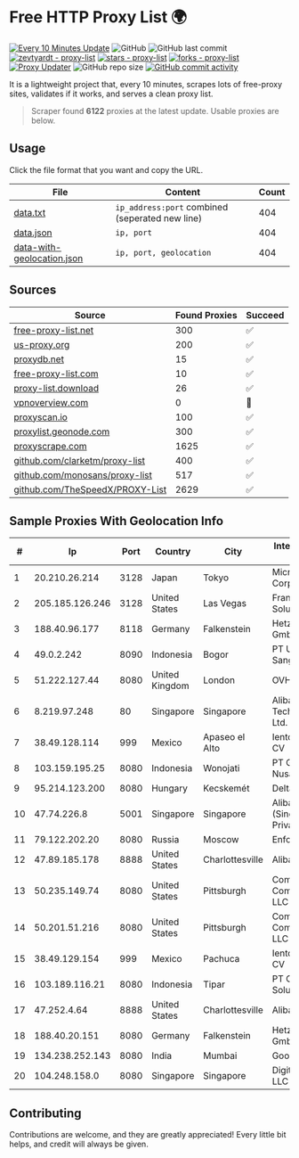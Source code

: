 
# Free HTTP Proxy List 🌍

[![Every 10 Minutes Update](https://github.com/mertguvencli/http-proxy-list/actions/workflows/main.yml/badge.svg?branch=main)](https://github.com/mertguvencli/http-proxy-list/actions/workflows/main.yml)
![GitHub](https://img.shields.io/github/license/mertguvencli/http-proxy-list)
![GitHub last commit](https://img.shields.io/github/last-commit/mertguvencli/http-proxy-list)
[![zevtyardt - proxy-list](https://img.shields.io/static/v1?label=zevtyardt&message=proxy-list&color=blue&logo=github)](https://github.com/zevtyardt/proxy-list "Go to GitHub repo")
[![stars - proxy-list](https://img.shields.io/github/stars/zevtyardt/proxy-list?style=social)](https://github.com/zevtyardt/proxy-list)
[![forks - proxy-list](https://img.shields.io/github/forks/zevtyardt/proxy-list?style=social)](https://github.com/zevtyardt/proxy-list)
[![Proxy Updater](https://github.com/zevtyardt/proxy-list/workflows/Proxy%20Updater/badge.svg)](https://github.com/zevtyardt/proxy-list/actions?query=workflow:"Proxy+Updater")
![GitHub repo size](https://img.shields.io/github/repo-size/zevtyardt/proxy-list)
[![GitHub commit activity](https://img.shields.io/github/commit-activity/m/zevtyardt/proxy-list?logo=commits)](https://github.com/zevtyardt/proxy-list/commits/main)

It is a lightweight project that, every 10 minutes, scrapes lots of free-proxy sites, validates if it works, and serves a clean proxy list.

> Scraper found **6122** proxies at the latest update. Usable proxies are below.

## Usage

Click the file format that you want and copy the URL.

|File|Content|Count|
|----|-------|-----|
|[data.txt](https://raw.githubusercontent.com/mertguvencli/http-proxy-list/main/proxy-list/data.txt)|`ip_address:port` combined (seperated new line)|404|
|[data.json](https://raw.githubusercontent.com/mertguvencli/http-proxy-list/main/proxy-list/data.json)|`ip, port`|404|
|[data-with-geolocation.json](https://raw.githubusercontent.com/mertguvencli/http-proxy-list/main/proxy-list/data-with-geolocation.json)|`ip, port, geolocation`|404|

## Sources

|Source|Found Proxies|Succeed|
|------|-------------|-------|
|[free-proxy-list.net](https://free-proxy-list.net)|300|✅|
|[us-proxy.org](https://www.us-proxy.org)|200|✅|
|[proxydb.net](http://proxydb.net)|15|✅|
|[free-proxy-list.com](https://free-proxy-list.com/?page=&port=&type%5B%5D=http&type%5B%5D=https&up_time=0&search=Search)|10|✅|
|[proxy-list.download](https://www.proxy-list.download/HTTP)|26|✅|
|[vpnoverview.com](https://vpnoverview.com/privacy/anonymous-browsing/free-proxy-servers)|0|🚫|
|[proxyscan.io](https://www.proxyscan.io)|100|✅|
|[proxylist.geonode.com](https://proxylist.geonode.com/api/proxy-list?limit=300&page=1&sort_by=lastChecked&sort_type=desc&protocols=http,https)|300|✅|
|[proxyscrape.com](https://api.proxyscrape.com/v2/?request=displayproxies&protocol=http&timeout=10000&country=all&ssl=all&anonymity=all)|1625|✅|
|[github.com/clarketm/proxy-list](https://raw.githubusercontent.com/clarketm/proxy-list/master/proxy-list-raw.txt)|400|✅|
|[github.com/monosans/proxy-list](https://raw.githubusercontent.com/monosans/proxy-list/main/proxies/http.txt)|517|✅|
|[github.com/TheSpeedX/PROXY-List](https://raw.githubusercontent.com/TheSpeedX/PROXY-List/master/http.txt)|2629|✅|


## Sample Proxies With Geolocation Info

|#|Ip|Port|Country|City|Internet Service Provider|
|-|--|----|-------|----|-------------------------|
|1|20.210.26.214|3128|Japan|Tokyo|Microsoft Corporation|
|2|205.185.126.246|3128|United States|Las Vegas|FranTech Solutions|
|3|188.40.96.177|8118|Germany|Falkenstein|Hetzner Online GmbH|
|4|49.0.2.242|8090|Indonesia|Bogor|PT Usaha Adi Sanggoro|
|5|51.222.127.44|8080|United Kingdom|London|OVH SAS|
|6|8.219.97.248|80|Singapore|Singapore|Alibaba (US) Technology Co., Ltd.|
|7|38.49.128.114|999|Mexico|Apaseo el Alto|Ientc S De RL De CV|
|8|103.159.195.25|8080|Indonesia|Wonojati|PT Giga Digital Nusantara|
|9|95.214.123.200|8080|Hungary|Kecskemét|Deltakon Kft.|
|10|47.74.226.8|5001|Singapore|Singapore|Alibaba Cloud (Singapore) Private Limited|
|11|79.122.202.20|8080|Russia|Moscow|Enforta-TMN|
|12|47.89.185.178|8888|United States|Charlottesville|Alibaba.com LLC|
|13|50.235.149.74|8080|United States|Pittsburgh|Comcast Cable Communications, LLC|
|14|50.201.51.216|8080|United States|Pittsburgh|Comcast Cable Communications, LLC|
|15|38.49.129.154|999|Mexico|Pachuca|Ientc S De RL De CV|
|16|103.189.116.21|8080|Indonesia|Tipar|PT Callysta Total Solusindo|
|17|47.252.4.64|8888|United States|Charlottesville|Alibaba.com LLC|
|18|188.40.20.151|8080|Germany|Falkenstein|Hetzner Online GmbH|
|19|134.238.252.143|8080|India|Mumbai|Google LLC|
|20|104.248.158.0|8080|Singapore|Singapore|DigitalOcean, LLC|



## Contributing

Contributions are welcome, and they are greatly appreciated! Every
little bit helps, and credit will always be given.

